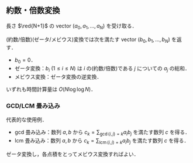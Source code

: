 ## 約数・倍数変換

長さ $\red{N+1}$ の vector $(a_0,a_1,\dots,a_N)$ を受け取る．

(約数/倍数)(ゼータ/メビウス)変換では次を満たす vector $(b_0,b_1,\dots,b_N)$ を返す．

- $b_0=0$．
- ゼータ変換：$b_i\ (1\leq i\leq N)$ は $i$ の(約数/倍数)である $j$ についての $a_j$ の総和．
- メビウス変換：ゼータ変換の逆変換．

いずれも時間計算量は $O(N\log\log N)$．

### GCD/LCM 畳み込み

代表的な使用例．

- gcd 畳み込み：数列 $a,b$ から $c_k=\sum_{\gcd(i,j)=k}a_ib_j$ を満たす数列 $c$ を得る．
- lcm 畳み込み：数列 $a,b$ から $c_k=\sum_{\operatorname{lcm}(i,j)=k}a_ib_j$ を満たす数列 $c$ を得る．

ゼータ変換し，各点積をとってメビウス変換すればよい．
